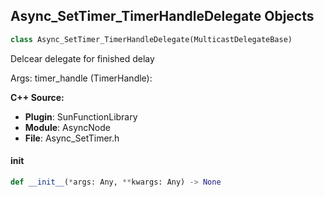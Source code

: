 ## Async_SetTimer_TimerHandleDelegate Objects

```python
class Async_SetTimer_TimerHandleDelegate(MulticastDelegateBase)
```

Delcear delegate for finished delay

Args:
    timer_handle (TimerHandle):

**C++ Source:**

- **Plugin**: SunFunctionLibrary
- **Module**: AsyncNode
- **File**: Async_SetTimer.h

<a id="unreal.Async_SetTimer_TimerHandleDelegate.__init__"></a>

#### __init__

```python
def __init__(*args: Any, **kwargs: Any) -> None
```

<a id="unreal.ActorComponentDeactivateSignature"></a>